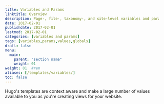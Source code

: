 ```yaml
---
title: Variables and Params
linktitle: Overview
description: Page-, file-, taxonomy-, and site-level variables and parameters available in templates.
date: 2017-02-01
publishdate: 2017-02-01
lastmod: 2017-02-01
categories: [variables and params]
tags: [variables,params,values,globals]
draft: false
menu:
  main:
    parent: "section name"
    weight: 01
weight: 01	#rem
aliases: [/templates/variables/]
toc: false
---
```


Hugo's templates are context aware and make a large number of values available to you as you're creating views for your website.

[Go templates]: /templates/introduction/ "Understand context in Go templates by learning the language's fundamental templating functions."